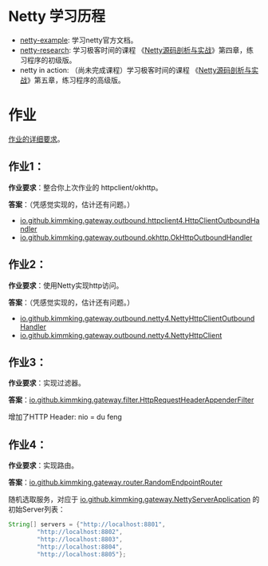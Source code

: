 # Netty 学习历程

- [netty-example](netty-example/index.md): 学习netty官方文档。
- [netty-research](netty-research/index.md): 学习极客时间的课程 《[Netty源码剖析与实战](https://time.geekbang.org/course/intro/100036701)》第四章，练习程序的初级版。
- netty in action: （尚未完成课程）学习极客时间的课程 《[Netty源码剖析与实战](https://time.geekbang.org/course/intro/100036701)》第五章，练习程序的高级版。



# 作业

[作业的详细要求](homework.md)。



## 作业1：

**作业要求**：整合你上次作业的 httpclient/okhttp。

**答案**：（凭感觉实现的，估计还有问题。）

- [io.github.kimmking.gateway.outbound.httpclient4.HttpClientOutboundHandler](nio02/src/main/java/io/github/kimmking/gateway/outbound/httpclient4/HttpClientOutboundHandler.java)
- [io.github.kimmking.gateway.outbound.okhttp.OkHttpOutboundHandler](nio02/src/main/java/io/github/kimmking/gateway/outbound/okhttp/OkHttpOutboundHandler.java)



## 作业2：

**作业要求**：使用Netty实现http访问。

**答案**：（凭感觉实现的，估计还有问题。）

- [io.github.kimmking.gateway.outbound.netty4.NettyHttpClientOutboundHandler](nio02/src/main/java/io/github/kimmking/gateway/outbound/netty4/NettyHttpClientOutboundHandler.java)
- [io.github.kimmking.gateway.outbound.netty4.NettyHttpClient](nio02/src/main/java/io/github/kimmking/gateway/outbound/netty4/NettyHttpClient.java)



## 作业3：

**作业要求**：实现过滤器。

**答案**：[io.github.kimmking.gateway.filter.HttpRequestHeaderAppenderFilter](nio02/src/main/java/io/github/kimmking/gateway/filter/HttpRequestHeaderAppenderFilter.java)

增加了HTTP Header: nio = du feng



## 作业4：

**作业要求**：实现路由。

**答案**：[io.github.kimmking.gateway.router.RandomEndpointRouter](nio02/src/main/java/io/github/kimmking/gateway/router/RandomEndpointRouter.java)

随机选取服务，对应于 [io.github.kimmking.gateway.NettyServerApplication](nio02/src/main/java/io/github/kimmking/gateway/NettyServerApplication.java) 的初始Server列表：

```java
String[] servers = {"http://localhost:8801",
        "http://localhost:8802",
        "http://localhost:8803",
        "http://localhost:8804",
        "http://localhost:8805"};
```